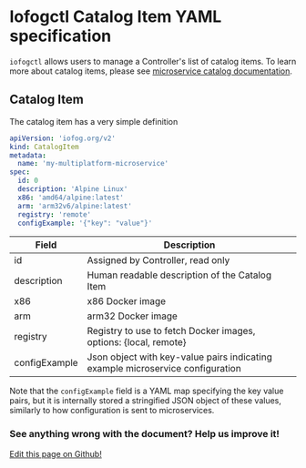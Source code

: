 # Iofogctl Catalog Item YAML specification

`iofogctl` allows users to manage a Controller's list of catalog items. To learn more about catalog items, please see [microservice catalog documentation](content/docs/2.0.0/microservices/microservice-registry-catalog.md).

## Catalog Item

The catalog item has a very simple definition

```yaml
apiVersion: 'iofog.org/v2'
kind: CatalogItem
metadata:
  name: 'my-multiplatform-microservice'
spec:
  id: 0
  description: 'Alpine Linux'
  x86: 'amd64/alpine:latest'
  arm: 'arm32v6/alpine:latest'
  registry: 'remote'
  configExample: '{"key": "value"}'
```

| Field         | Description                                                                    |
| ------------- | ------------------------------------------------------------------------------ |
| id            | Assigned by Controller, read only                                              |
| description   | Human readable description of the Catalog Item                                 |
| x86           | x86 Docker image                                                               |
| arm           | arm32 Docker image                                                             |
| registry      | Registry to use to fetch Docker images, options: {local, remote}               |
| configExample | Json object with key-value pairs indicating example microservice configuration |

Note that the `configExample` field is a YAML map specifying the key value pairs, but it is internally stored a stringified JSON object of these values, similarly to how configuration is sent to microservices.

<aside class="notifications contribute">
  <h3><img src="/images/icos/ico-github.svg" alt="">See anything wrong with the document? Help us improve it!</h3>
  <a href="https://github.com/eclipse-iofog/iofog.org/edit/develop/content/docs/2.0.0/reference-iofogctl/reference-catalog.md"
    target="_blank">
    <p>Edit this page on Github!</p>
  </a>
</aside>
